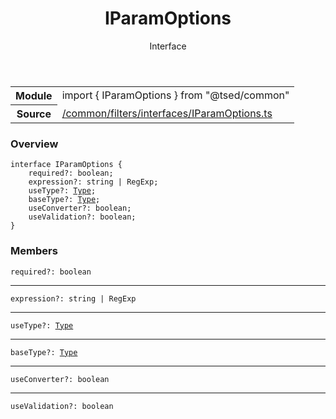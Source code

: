 
<header class="symbol-info-header"><h1 id="iparamoptions">IParamOptions</h1><label class="symbol-info-type-label interface">Interface</label></header>
<!-- summary -->
<section class="symbol-info"><table class="is-full-width"><tbody><tr><th>Module</th><td><div class="lang-typescript"><span class="token keyword">import</span> { IParamOptions }&nbsp;<span class="token keyword">from</span>&nbsp;<span class="token string">"@tsed/common"</span></div></td></tr><tr><th>Source</th><td><a href="https://github.com/Romakita/ts-express-decorators/blob/v4.19.1/src//common/filters/interfaces/IParamOptions.ts#L0-L0">/common/filters/interfaces/IParamOptions.ts</a></td></tr></tbody></table></section>
<!-- overview -->


### Overview


<pre><code class="typescript-lang "><span class="token keyword">interface</span> IParamOptions<T> <span class="token punctuation">{</span>
    required?<span class="token punctuation">:</span> <span class="token keyword">boolean</span><span class="token punctuation">;</span>
    expression?<span class="token punctuation">:</span> <span class="token keyword">string</span> | RegExp<span class="token punctuation">;</span>
    useType?<span class="token punctuation">:</span> <a href="#api/core/type"><span class="token">Type</span></a><T><span class="token punctuation">;</span>
    baseType?<span class="token punctuation">:</span> <a href="#api/core/type"><span class="token">Type</span></a><T><span class="token punctuation">;</span>
    useConverter?<span class="token punctuation">:</span> <span class="token keyword">boolean</span><span class="token punctuation">;</span>
    useValidation?<span class="token punctuation">:</span> <span class="token keyword">boolean</span><span class="token punctuation">;</span>
<span class="token punctuation">}</span></code></pre>


<!-- Parameters -->

<!-- Description -->

<!-- Members -->







### Members



<div class="method-overview">
<pre><code class="typescript-lang ">required?<span class="token punctuation">:</span> <span class="token keyword">boolean</span></code></pre>
</div>




<hr/>



<div class="method-overview">
<pre><code class="typescript-lang ">expression?<span class="token punctuation">:</span> <span class="token keyword">string</span> | RegExp</code></pre>
</div>




<hr/>



<div class="method-overview">
<pre><code class="typescript-lang ">useType?<span class="token punctuation">:</span> <a href="#api/core/type"><span class="token">Type</span></a><T></code></pre>
</div>




<hr/>



<div class="method-overview">
<pre><code class="typescript-lang ">baseType?<span class="token punctuation">:</span> <a href="#api/core/type"><span class="token">Type</span></a><T></code></pre>
</div>




<hr/>



<div class="method-overview">
<pre><code class="typescript-lang ">useConverter?<span class="token punctuation">:</span> <span class="token keyword">boolean</span></code></pre>
</div>




<hr/>



<div class="method-overview">
<pre><code class="typescript-lang ">useValidation?<span class="token punctuation">:</span> <span class="token keyword">boolean</span></code></pre>
</div>








